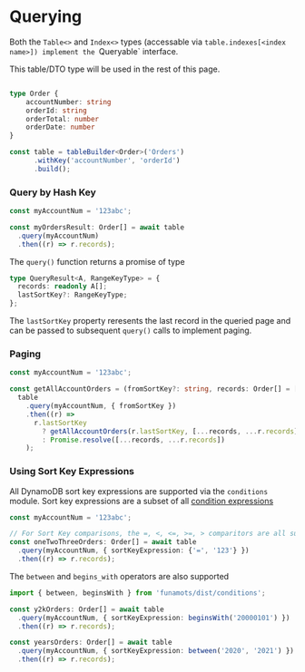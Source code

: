 # Querying

Both the `Table<>` and `Index<>` types (accessable via `table.indexes[<index name>]) implement the `Queryable` interface.

This table/DTO type will be used in the rest of this page.

```typescript

type Order {
    accountNumber: string
    orderId: string
    orderTotal: number
    orderDate: number
}

const table = tableBuilder<Order>('Orders')
      .withKey('accountNumber', 'orderId')
      .build();

```

### Query by Hash Key

```typescript
const myAccountNum = '123abc';

const myOrdersResult: Order[] = await table
  .query(myAccountNum)
  .then((r) => r.records);
```

The `query()` function returns a promise of type

```typescript
type QueryResult<A, RangeKeyType> = {
  records: readonly A[];
  lastSortKey?: RangeKeyType;
};
```

The `lastSortKey` property reresents the last record in the queried page and can be passed to subsequent `query()` calls to implement paging.

### Paging

```typescript
const myAccountNum = '123abc';

const getAllAccountOrders = (fromSortKey?: string, records: Order[] = []) =>
  table
    .query(myAccountNum, { fromSortKey })
    .then((r) =>
      r.lastSortKey
        ? getAllAccountOrders(r.lastSortKey, [...records, ...r.records])
        : Promise.resolve([...records, ...r.records])
    );
```

### Using Sort Key Expressions

All DynamoDB sort key expressions are supported via the `conditions` module. Sort key expressions are a subset of all [condition expressions](./conditional-operators.md)

```typescript
const myAccountNum = '123abc';

// For Sort Key comparisons, the =, <, <=, >=, > comparitors are all supported
const oneTwoThreeOrders: Order[] = await table
  .query(myAccountNum, { sortKeyExpression: {'=', '123'} })
  .then((r) => r.records);


```

The `between` and `begins_with` operators are also supported

```typescript
import { between, beginsWith } from 'funamots/dist/conditions';

const y2kOrders: Order[] = await table
  .query(myAccountNum, { sortKeyExpression: beginsWith('20000101') })
  .then((r) => r.records);

const yearsOrders: Order[] = await table
  .query(myAccountNum, { sortKeyExpression: between('2020', '2021') })
  .then((r) => r.records);
```
